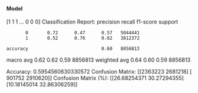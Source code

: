 #### Model
[1 1 1 ... 0 0 0]
Classification Report:
              precision    recall  f1-score   support

           0       0.72      0.47      0.57   5044441
           1       0.52      0.76      0.62   3812372

    accuracy                           0.60   8856813
   macro avg       0.62      0.62      0.59   8856813
weighted avg       0.64      0.60      0.59   8856813

Accuracy: 0.5954560630330572
Confusion Matrix:
[[2363223 2681218]
 [ 901752 2910620]]
Confusion Matrix (%):
[[26.68254371 30.27294355]
 [10.18145014 32.86306259]]
